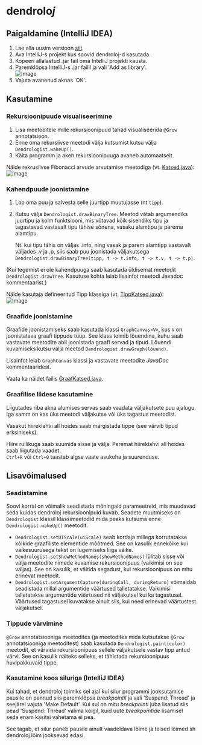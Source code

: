 # dendrolo*j*

## Paigaldamine (IntelliJ IDEA)
1. Lae alla uusim versioon [siit](https://github.com/Scytheface/dendroloj/releases/latest).
2. Ava IntelliJ-s projekt kus soovid dendroloj-d kasutada.
3. Kopeeri allalaetud .jar fail oma IntelliJ projekti kausta.
4. Paremklõpsa IntelliJ-s .jar failil ja vali 'Add as library'.  
   ![image](https://github.com/Scytheface/dendroloj/assets/5256211/c75a3b4f-92eb-4016-8801-5da6f2464378)
5. Vajuta avanenud aknas 'OK'.

## Kasutamine

### Rekursioonipuude visualiseerimine

1. Lisa meetoditele mille rekursioonipuud tahad visualiseerida `@Grow` annotatsioon.
2. Enne oma rekursiivse meetodi välja kutsumist kutsu välja `Dendrologist.wakeUp()`.
3. Käita programm ja aken rekursioonipuuga avaneb automaatselt.

Näide rekrusiivse Fibonacci arvude arvutamise meetodiga (vt. [Katsed.java](src/test/java/Katsed.java)):  
![image](https://github.com/Scytheface/dendroloj/assets/5256211/fe3ca679-a942-4e39-8611-f4c8536cdca4)

### Kahendpuude joonistamine

1. Loo oma puu ja salvesta selle juurtipp muutujasse (nt `tipp`).
2. Kutsu välja `Dendrologist.drawBinaryTree`. Meetod võtab argumendiks juurtipu ja kolm funktsiooni, mis võtavad kõik sisendiks tipu ja tagastavad vastavalt tipu tähise sõnena, vasaku alamtipu ja parema alamtipu.

   Nt. kui tipu tähis on väljas .info, ning vasak ja parem alamtipp vastavalt väljades .v ja .p, siis saab puu joonistada väljakutsega `Dendrologist.drawBinaryTree(tipp, t -> t.info, t -> t.v, t -> t.p)`.

(Kui tegemist ei ole kahendpuuga saab kasutada üldisemat meetodit `Dendrologist.drawTree`. Kasutuse kohta leiab lisainfot meetodi Javadoc kommentaarist.)

Näide kasutaja defineeritud Tipp klassiga (vt. [TippKatsed.java](src/test/java/TippKatsed.java)):  
![image](https://github.com/Scytheface/dendroloj/assets/5256211/04b18c0b-4281-4c06-b3df-2b12a55b8867)

### Graafide joonistamine

Graafide joonistamiseks saab kasutada klassi `GraphCanvas<V>`, kus `V` on joonistatava graafi tippude tüüp.
See klass toimib lõuendina, kuhu saab vastavate meetodite abil joonistada graafi servad ja tipud.
Lõuendi kuvamiseks kutsu välja meetod `Dendrologist.drawGraph(lõuend)`.

Lisainfot leiab `GraphCanvas` klassi ja vastavate meetodite _JavaDoc_ kommentaaridest.

Vaata ka näidet failis [GraafKatsed.java](src/test/java/GraafKatsed.java).

### Graafilise liidese kasutamine

Liigutades riba akna alumises servas saab vaadata väljakutsete puu ajalugu. Iga samm on kas üks meetodi väljakutse või üks tagastus meetodist.

Vasakut hiireklahvi all hoides saab märgistada tippe (see värvib tipud erksiniseks).

Hiire rullikuga saab suumida sisse ja välja. Paremat hiireklahvi all hoides saab liigutada vaadet.  
`Ctrl+R` või `Ctrl+0` taastab algse vaate asukoha ja suurenduse.

## Lisavõimalused

### Seadistamine

Soovi korral on võimalik seadistada mõningaid parameetreid, mis muudavad seda kuidas dendroloj rekursioonipuid kuvab. Seadete muutmiseks on `Dendrologist` klassil klassimeetodid mida peaks kutsuma enne `Dendrologist.wakeUp()` meetodit.

* `Dendrologist.setUIScale(uiScale)` seab kordaja millega korrutatakse kõikide graafiliste elementide mõõtmed. See on kasulik ennekõike kui vaikesuurusega tekst on lugemiseks liiga väike.
* `Dendrologist.setShowMethodNames(showMethodNames)` lülitab sisse või välja meetodite nimede kuvamise rekursioonipuus (vaikimisi on see väljas). See on kasulik, et vältida segadust, kui rekursioonipuus on mitu erinevat meetodit.
* `Dendrologist.setArgumentCapture(duringCall, duringReturn)` võimaldab seadistada millal argumentide väärtused talletatakse. Vaikimisi talletatakse argumentide väärtused nii väljakutsel kui ka tagastusel. Väärtused tagastusel kuvatakse ainult siis, kui need erinevad väärtustest väljakutsel.

### Tippude värvimine

`@Grow` annotatsiooniga meetodites (ja meetodites mida kutsutakse `@Grow` annotatsiooniga meetoditest) saab kasutada `Dendrologist.paint(color)` meetodit, et värvida rekursioonipuus sellele väljakutsele vastav tipp antud värvi. See on kasulik näiteks selleks, et tähistada rekursioonipuus huvipakkuvaid tippe.

### Kasutamine koos siluriga (IntelliJ IDEA)

Kui tahad, et dendroloj toimiks sel ajal kui silur programmi jooksutamise pausile on pannud siis paremklõpsa *breakpointil* ja vali 'Suspend: Thread' ja seejärel vajuta 'Make Default'. Kui sul on mitu *breakpointi* juba lisatud siis pead 'Suspend: Thread' valima kõigil, kuid uute *breakpointide* lisamisel seda enam käsitsi vahetama ei pea.

See tagab, et silur paneb pausile ainult vaadeldava lõime ja teised lõimed sh dendroloj lõim jooksevad edasi.
